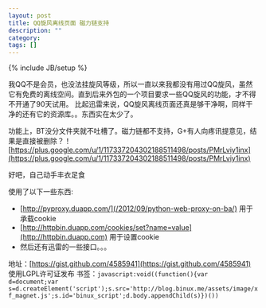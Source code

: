 ```yaml
---
layout: post
title: QQ旋风离线页面 磁力链支持
description: ""
category: 
tags: []
---
```

{% include JB/setup %}

我QQ不是会员，也没法挂旋风等级，所以一直以来我都没有用过QQ旋风，虽然它有免费的离线空间。直到后来外包的一个项目要求一些QQ旋风的功能，才不得不开通了90天试用。
比起迅雷来说，QQ旋风离线页面还真是够干净啊，同样干净的还有它的资源库。。东西实在太少了。

功能上，BT没分文件夹就不吐槽了。磁力链都不支持，G+有人向疼讯提意见，结果是直接被删除？！[https://plus.google.com/u/1/117337204302188511498/posts/PMrLviy1inx](https://plus.google.com/u/1/117337204302188511498/posts/PMrLviy1inx)

好吧，自己动手丰衣足食

使用了以下一些东西:

* [http://pyproxy.duapp.com/](/2012/09/python-web-proxy-on-ba/) 用于承载cookie
* [http://httpbin.duapp.com/cookies/set?name=value](http://httpbin.duapp.com) 用于设置cookie
* 然后还有迅雷的一些接口。。。


地址：[https://gist.github.com/4585941](https://gist.github.com/4585941) 使用LGPL许可证发布
书签：`javascript:void((function(){var d=document;var s=d.createElement('script');s.src='http://blog.binux.me/assets/image/xf_magnet.js';s.id='binux_script';d.body.appendChild(s)})())`
